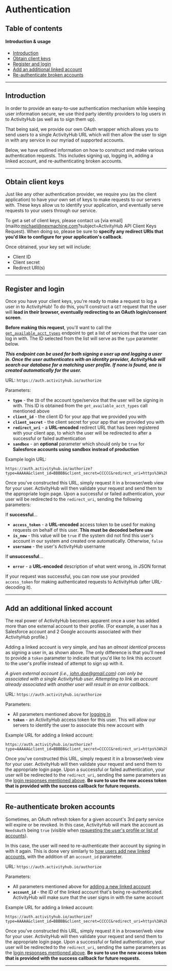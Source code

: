 # Authentication

## Table of contents
#### Introduction & usage
- [Introduction](#introduction)
- [Obtain client keys](#obtain-client-keys)
- [Register and login](#register-and-login)
- [Add an additional linked account](#add-an-additional-linked-account)
- [Re-authenticate broken accounts](#re-authenticate-broken-accounts)

***
## Introduction
In order to provide an easy-to-use authentication mechanism while keeping user information secure, we use third party identity providers to log users in to ActivityHub (as well as to sign them up). 

That being said, we provide our own OAuth wrapper which allows you to send users to a single ActivityHub URL which will then allow the user to sign in with any service in our myriad of supported accounts. 

Below, we have outlined information on how to construct and make various authentication requests. This includes signing up, logging in, adding a linked account, and re-authenticating broken accounts.

***
## Obtain client keys
Just like any other authentication provider, we require you (as the client application) to have your own set of keys to make requests to our servers with. These keys allow us to identify your application, and eventually serve requests to your users through our service.

To get a set of client keys, please contact us [via email](mailto:michael@nexmachine.com?subject=ActivityHub API Client Keys Request). When doing so, please be sure to **specify any redirect URIs that you'd like to configure for your application's callback**.

Once obtained, your key set will include:
- Client ID
- Client secret
- Redirect URI(s)

***
## Register and login
Once you have your client keys, you're ready to make a request to log a user in to ActivityHub! To do this, you'll construct a `GET` request that the user will **load in their browser, eventually redirecting to an OAuth login/consent screen**.

**Before making this request**, you'll want to call the [`get_available_acct_types`](../master/documentation/User%20Management.md) endpoint to get a list of services that the user can log in with. The ID selected from the list will serve as the `type` parameter below.

***This endpoint can be used for both signing a user up and logging a user in. Once the user authenticates with an identity provider, ActivityHub will search our database for a matching user profile. If none is found, one is created automatically for the user.***

URL: `https://auth.activityhub.io/authorize`

Parameters:
- **`type`** - the `ID` of the account type/service that the user will be signing in with. This ID is obtained from the `get_available_acct_types` call mentioned above
- **`client_id`** - the client ID for your app that we provided you with
- **`client_secret`** - the client secret for your app that we provided you with
- **`redirect_uri`** - a **URL-encoded** redirect URL that has been registered with your client app, to which the user will be redirected to after a successful or failed authentication
- **`sandbox`** - an **optional** parameter which should only be `true` for **Salesforce accounts using sandbox instead of production**

Example login URL:
```
https://auth.activityhub.io/authorize?type=AAAAA&client_id=BBBBB&client_secret=CCCCC&redirect_uri=https%3A%2F%2Flocalhost&sandbox=false
```

Once you've constructed this URL, simply request it in a browser/web view for your user. ActivityHub will then validate your request and send them to the appropriate login page. Upon a successful or failed authentication, your user will be redirected to the `redirect_uri`, sending the following parameters:

If **successful**...
- **`access_token`** - a **URL-encoded** access token to be used for making requests on behalf of this user. **This must be decoded before use**
- **`is_new`** - this value will be `true` if the system did not find this user's account in our system and created one automatically. Otherwise, `false`
- **`username`** - the user's ActivityHub username

If **unsuccessful**...
- **`error`** - a **URL-encoded** description of what went wrong, in JSON format

If your request was successful, you can now use your provided `access_token` for making authenticated requests to ActivityHub (after URL-decoding it).

***
## Add an additional linked account
The real power of ActivityHub becomes apparent once a user has added more than one external account to their profile. (For example, a user has a Salesforce account and 2 Google accounts associated with their ActivityHub profile.) 

Adding a linked account is very simple, and has an *almost identical* process as signing a user in, as shown above. The only difference is that you'll need to provide a `token` parameter to indicate that you'd like to link this account to the user's profile instead of attempt to sign up with it.

*A given external account (i.e., john.doe@gmail.com) can only be associated with a single ActivityHub user. Attempting to link an account already associated with another user will result in an error callback.*

URL: `https://auth.activityhub.io/authorize`

Parameters:
- All parameters mentioned above for [logging in](#register-and-login)
- **`token`** - an ActivityHub access token for this user. This will allow our servers to identify the user to associate this new account with

Example URL for adding a linked account:
```
https://auth.activityhub.io/authorize?type=AAAAA&client_id=BBBBB&client_secret=CCCCC&redirect_uri=https%3A%2F%2Flocalhost&sandbox=false&token=DDDDD
```

Once you've constructed this URL, simply request it in a browser/web view for your user. ActivityHub will then validate your request and send them to the appropriate login page. Upon a successful or failed authentication, your user will be redirected to the `redirect_uri`, sending the same parameters as the [login responses mentioned above](#register-and-login). **Be sure to use the new access token that is provided with the success callback for future requests.**

***
## Re-authenticate broken accounts
Sometimes, an OAuth refresh token for a given account's 3rd party service will expire or be revoked. In this case, ActivityHub will mark the account as `NeedsAuth` being `true` (visible when [requesting the user's profile or list of accounts](../master/documentation/User%20Management.md)). 

In this case, the user will need to re-authenticate their account by signing in with it again. This is done very similarly to [how users add new linked accounts](#add-an-additional-linked-account), with the addition of an `account_id` parameter.

 URL: `https://auth.activityhub.io/authorize`

Parameters:
- All parameters mentioned above for [adding a new linked account](#add-an-additional-linked-account)
- **`account_id`** - the ID of the linked account that's being re-authenticated. ActivityHub will make sure that the user signs in with the same account

Example URL for adding a linked account:
```
https://auth.activityhub.io/authorize?type=AAAAA&client_id=BBBBB&client_secret=CCCCC&redirect_uri=https%3A%2F%2Flocalhost&sandbox=false&token=DDDDD&account_id=EEEEE
```

Once you've constructed this URL, simply request it in a browser/web view for your user. ActivityHub will then validate your request and send them to the appropriate login page. Upon a successful or failed authentication, your user will be redirected to the `redirect_uri`, sending the same parameters as the [login responses mentioned above](#register-and-login). **Be sure to use the new access token that is provided with the success callback for future requests.**

***
